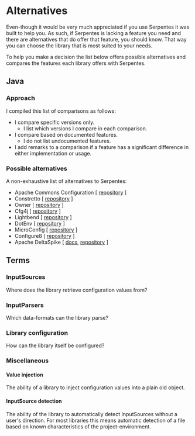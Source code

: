 # Alternatives
Even-though it would be very much appreciated if you use Serpentes it was built to help you.
As such, if Serpentes is lacking a feature you need and there are alternatives that do offer that feature, you should know.
That way you can choose the library that is most suited to your needs.

To help you make a decision the list below offers possible alternatives and compares the features each library offers with Serpentes.

## Java

### Approach
I compiled this list of comparisons as follows:
- I compare specific versions only.
  - I list which versions I compare in each comparison.
- I compare based on documented features. 
  - I do not list undocumented features.
- I add remarks to a comparison if a feature has a significant difference in either implementation or usage.

### Possible alternatives
A non-exhaustive list of alternatives to Serpentes:
- Apache Commons Configuration [ [repository](https://github.com/apache/commons-configuration) ]
- Constretto [ [repository](https://github.com/constretto/constretto-core) ]
- Owner [ [repository](https://github.com/lviggiano/owner) ]
- Cfg4j [ [repository](https://github.com/cfg4j/cfg4j) ]
- Lightbend [ [repository](https://github.com/lightbend/config) ]
- DotEnv [ [repository](https://github.com/shyiko/dotenv) ]
- MicroConfig [ [repository](https://github.com/microconfig/microconfig) ]
- Configure8 [ [repository](https://github.com/daviddenton/configur8) ]
- Apache DeltaSpike [ [docs](https://deltaspike.apache.org/documentation/configuration.html), [repository](https://github.com/apache/deltaspike/tree/deltaspike-1.9.5) ]

## Terms
### InputSources
Where does the library retrieve configuration values from?

### InputParsers
Which data-formats can the library parse?

### Library configuration
How can the library itself be configured?

### Miscellaneous
#### Value injection
The ability of a library to inject configuration values into a plain old object.

#### InputSource detection
The ability of the library to automatically detect InputSources without a user's direction.
For most libraries this means automatic detection of a file based on known characteristics of the project-environment.
